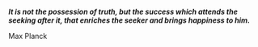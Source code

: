 _**It is not the possession of truth, but the success which attends the seeking after it, that enriches the seeker and brings happiness to him.**_

Max Planck